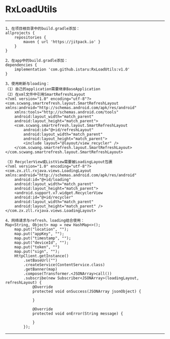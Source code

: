 # RxLoadUtils
------
	1、在项目根目录中的build.gradle添加：
	allprojects {
		repositories {
			maven { url 'https://jitpack.io' }
		}
	}
	
	2、在app中的build.gradle添加：
	dependencies {
  		implementation 'com.github.istaru:RxLoadUtils:v1.0'
	}
	
	3、使用刷新与loading：
	（1）自己的application需要继承BaseApplication
	（2）在xml文件中引用SmartRefreshLayout
	<?xml version="1.0" encoding="utf-8"?>
	<com.scwang.smartrefresh.layout.SmartRefreshLayout xmlns:android="http://schemas.android.com/apk/res/android"
		xmlns:tools="http://schemas.android.com/tools"
		android:layout_width="match_parent"
		android:layout_height="match_parent">
		<com.scwang.smartrefresh.layout.SmartRefreshLayout
			android:id="@+id/refreshLayout"
			android:layout_width="match_parent"
			android:layout_height="match_parent">
			<include layout="@layout/view_recycler" />
		</com.scwang.smartrefresh.layout.SmartRefreshLayout>
	</com.scwang.smartrefresh.layout.SmartRefreshLayout>

	（3）RecyclerView或ListView需要被LoadingLayout包裹
	<?xml version="1.0" encoding="utf-8"?>
	<com.zx.zll.rxjava.views.LoadingLayout xmlns:android="http://schemas.android.com/apk/res/android"
	    android:id="@+id/loading"
	    android:layout_width="match_parent"
	    android:layout_height="match_parent">
	    <android.support.v7.widget.RecyclerView
		android:id="@+id/recycler"
		android:layout_width="match_parent"
		android:layout_height="match_parent" />
	</com.zx.zll.rxjava.views.LoadingLayout>

	4、网络请求与refresh、loading结合使用：
	Map<String, Object> map = new HashMap<>();
		map.put("location", "");
		map.put("appKey", "");
		map.put("timestamp", "");
		map.put("deviceId", "");
		map.put("token", "")
		map.put("sign", "");
		HttpClient.getInstance()
			.setBaseUrl("")
			.createService(ContentService.class)
			.getBanner(map)
			.compose(Transformer.<JSONArray>call())
			.subscribe(new Subscriber<JSONArray>(loadingLayout, refreshLayout) {
			    @Override
			    protected void onSuccess(JSONArray jsonObject) {

			    }

			    @Override
			    protected void onError(String message) {

			    }
			});
------
